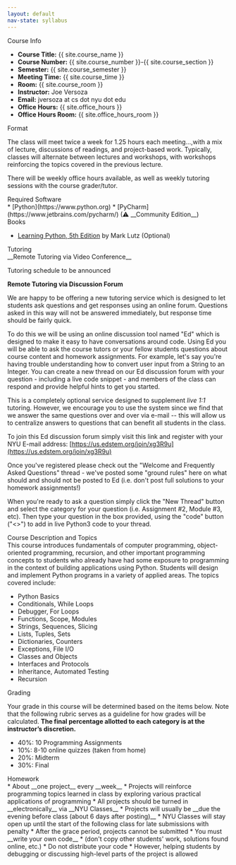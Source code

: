 ```yaml
---
layout: default
nav-state: syllabus
---
```



<div class="row">

  <div class="col-md-6">
    <div class="panel panel-default">

<a name="info"></a>
<div class="panel-heading">Course Info</div>
<div class="panel-body" markdown="block">

* __Course Title:__ {{ site.course_name }}
* __Course Number:__ {{ site.course_number }}-{{ site.course_section }}
* __Semester:__ {{ site.course_semester }}
* __Meeting Time:__ {{ site.course_time }}
* __Room:__ {{ site.course_room }}
* __Instructor:__ Joe Versoza
* __Email:__ jversoza at cs dot nyu dot edu
* __Office Hours:__ {{ site.office_hours }}
* __Office Hours Room:__  {{ site.office_hours_room }}
</div>
    </div>
    <div class="panel panel-default">
<a name="homework"></a>
<div class="panel-heading">Format</div>
<div class="panel-body" markdown="block">

The class will meet twice a week for 1.25 hours each meeting...,with a mix of lecture, discussions of readings, and project-based work. Typically, classes will alternate between lectures and workshops, with workshops reinforcing the topics covered in the previous lecture.

There will be weekly office hours available, as well as weekly tutoring sessions with the course grader/tutor.


</div>
    </div>
    <div class="panel panel-default">
<a name="topics"></a>
<div class="panel-heading">Required Software</div>
<div class="panel-body" markdown="block">
* [Python](https://www.python.org)
* [PyCharm](https://www.jetbrains.com/pycharm/) (⚠ __Community Edition__)
</div>
    </div>
    <div class="panel panel-default">
<a name="books"></a>
<div class="panel-heading">Books</div>
<div class="panel-body" markdown="block">

* [Learning Python, 5th Edition](https://learning-oreilly-com.proxy.library.nyu.edu/library/view/learning-python-5th/9781449355722/) by Mark Lutz (Optional)

</div>
    </div>
    <div class="panel panel-default">

<a name="info"></a>
<div class="panel-heading">Tutoring</div>
<div class="panel-body" markdown="block">
__Remote Tutoring via Video Conference__

Tutoring schedule to be announced

__Remote Tutoring via Discussion Forum__

We are happy to be offering a new tutoring service which is designed to let students ask questions and get responses using an online forum. Questions asked in this way will not be answered immediately, but response time should be fairly quick.

To do this we will be using an online discussion tool named "Ed" which is designed to make it easy to have conversations around code. Using Ed you will be able to ask the course tutors or your fellow students questions about course content and homework assignments. For example, let's say you're having trouble understanding how to convert user input from a String to an Integer. You can create a new thread on our Ed discussion forum with your question - including a live code snippet - and members of the class can respond and provide helpful hints to get you started.

This is a completely optional service designed to supplement _live 1:1_ tutoring. However, we encourage you to use the system since we find that we answer the same questions over and over via e-mail -- this will allow us to centralize answers to questions that can benefit all students in the class.

To join this Ed discussion forum simply visit this link and register with your NYU E-mail address: [https://us.edstem.org/join/xg3R9u](https://us.edstem.org/join/xg3R9u)


Once you've registered please check out the "Welcome and Frequently Asked Questions" thread - we've posted some "ground rules" here on what should and should not be posted to Ed (i.e. don't post full solutions to your homework assignments!)

When you're ready to ask a question simply click the "New Thread" button and select the category for your question (i.e. Assignment #2, Module #3, etc). Then type your question in the box provided, using the "code" button ("<>") to add in live Python3 code to your thread.
</div>
    </div>
  </div><!-- end col -->

  <div class="col-md-6">
    <div class="panel panel-default">
<a name="description"></a>
<div class="panel-heading">Course Description and Topics</div>
<div class="panel-body" markdown="block">
This course introduces fundamentals of computer programming, object-oriented programming, recursion, and other important programming concepts to students who already have had some exposure to programming in the context of building applications using Python. Students will design and implement Python programs in a variety of applied areas. The topics covered include:
  
* Python Basics
* Conditionals, While Loops
* Debugger, For Loops
* Functions, Scope, Modules
* Strings, Sequences, Slicing
* Lists, Tuples, Sets
* Dictionaries, Counters
* Exceptions, File I/O
* Classes and Objects
* Interfaces and Protocols
* Inheritance, Automated Testing
* Recursion

</div>
    </div>
    <div class="panel panel-default">
<a name="grading"></a>
<div class="panel-heading">Grading</div>
<div class="panel-body" markdown="block">

Your grade in this course will be determined based on the items below. Note that the following rubric serves as a guideline for how grades will be calculated. __The final percentage allotted to each category is at the instructor’s discretion.__ 

* 40%: 10 Programming Assignments
* 10%: 8-10 online quizzes (taken from home)
* 20%: Midterm 
* 30%: Final

</div>
    </div>
    <div class="panel panel-default">
<a name="homework"></a>
<div class="panel-heading">Homework</div>
<div class="panel-body" markdown="block">
* About __one project__ every __week__
* Projects will reinforce programming topics learned in class by exploring various practical applications of programming
* All projects should be turned in __electronically__ via __NYU Classes__
* Projects will usually be __due the evening before class (about 6 days after posting)__
* NYU Classes will stay open up until the start of the following class for late submissions with penalty
* After the grace period, projects cannot be submitted
* You must __write your own code__ 
    * (don't copy other students' work, solutions found online, etc.)
    * Do not distribute your code
    * However, helping students by debugging or discussing high-level parts of the project is allowed

</div>
    </div>
  </div><!-- end col -->

</div><!-- end row -->

<div class="row">
  <div class="col-md-6">
  </div><!-- end col -->






  <div class="col-md-6">
  </div><!-- end col -->



</div><!-- end row -->

<div class="row">
  <div class="col-md-6">
  </div><!-- end col -->

  <div class="col-md-6">
  </div><!-- end col -->
</div><!-- end row -->


